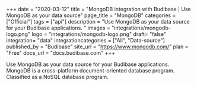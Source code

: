 +++
date = "2020-03-12"
title = "MongoDB integration with Budibase | Use MongoDB as your data source"
page_title = "MongoDB"
categories = ["Official"] 
tags = ["api"] 
description = "Use MongoDB as your data source for your Budibase applications. "
images = "integrations/mongodb-logo.png"
logo = "integrations/mongodb-logo.png"
draft= "false"
integration= "data"
integrationcategories = ["All", "Data-source"]
published_by = "Budibase"
site_url = "https://www.mongodb.com/"
plan = "Free"
docs_url = "docs.budibase.com"
+++

Use MongoDB as your data source for your Budibase applications. MongoDB is a cross-platform document-oriented database program. Classified as a NoSQL database program.